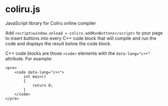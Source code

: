 coliru.js
======

JavaScript library for Coliru online compiler

Add ```<script>window.onload = coliru.addRunButtons</script>``` to
your page to insert buttons into every C++ code block that will
compile and run the code and displays the result below the code block.

C++ code blocks are those `<code>` elements with the `data-lang="c++"`
attribute.  For example:
```
<pre>
    <code data-lang="c++">
        int main()
        {
            return 0;
        }
    </code>
</pre>
```
